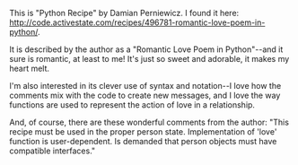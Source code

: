 This is "Python Recipe" by Damian Perniewicz. I found it here: http://code.activestate.com/recipes/496781-romantic-love-poem-in-python/.

It is described by the author as a "Romantic Love Poem in Python"--and it sure is romantic, at least to me! It's just so sweet and adorable, it makes my heart melt. 

I'm also interested in its clever use of syntax and notation--I love how the comments mix with the code to create new messages, and I love the way functions are used to represent the action of love in a relationship.

And, of course, there are these wonderful comments from the author: "This recipe must be used in the proper person state. Implementation of 'love' function is user-dependent. Is demanded that person objects must have compatible interfaces."
